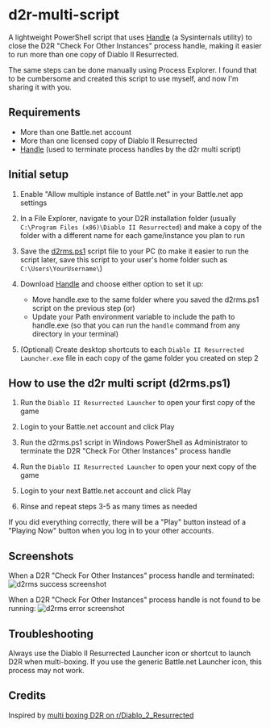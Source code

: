 # d2r-multi-script

A lightweight PowerShell script that uses [Handle](https://docs.microsoft.com/en-us/sysinternals/downloads/handle) (a Sysinternals utility) to close the D2R "Check For Other Instances" process handle, making it easier to run more than one copy of Diablo II Resurrected.

The same steps can be done manually using Process Explorer. I found that to be cumbersome and created this script to use myself, and now I'm sharing it with you.

## Requirements

- More than one Battle.net account
- More than one licensed copy of Diablo II Resurrected
- [Handle](https://docs.microsoft.com/en-us/sysinternals/downloads/handle) (used to terminate process handles by the d2r multi script)

## Initial setup

1. Enable "Allow multiple instance of Battle.net" in your Battle.net app settings

2. In a File Explorer, navigate to your D2R installation folder (usually `C:\Program Files (x86)\Diablo II Resurrected`) and make a copy of the folder with a different name for each game/instance you plan to run

3. Save the [d2rms.ps1](d2rms.ps1) script file to your PC (to make it easier to run the script later, save this script to your user's home folder such as `C:\Users\YourUsername\`)

4. Download [Handle](https://docs.microsoft.com/en-us/sysinternals/downloads/handle) and choose either option to set it up:
   - Move handle.exe to the same folder where you saved the d2rms.ps1 script on the previous step (or)
   - Update your Path environment variable to include the path to handle.exe (so that you can run the `handle` command from any directory in your terminal)

5. (Optional) Create desktop shortcuts to each `Diablo II Resurrected Launcher.exe` file in each copy of the game folder you created on step 2

## How to use the d2r multi script (d2rms.ps1)

1. Run the `Diablo II Resurrected Launcher` to open your first copy of the game

2. Login to your Battle.net account and click Play

3. Run the d2rms.ps1 script in Windows PowerShell as Administrator to terminate the D2R "Check For Other Instances" process handle

4. Run the `Diablo II Resurrected Launcher` to open your next copy of the game

5. Login to your next Battle.net account and click Play

6. Rinse and repeat steps 3-5 as many times as needed

If you did everything correctly, there will be a "Play" button instead of a "Playing Now" button when you log in to your other accounts.

## Screenshots

When a D2R "Check For Other Instances" process handle and terminated:
![d2rms success screenshot](https://user-images.githubusercontent.com/10291543/153690772-1cd69221-ee96-412e-b7a0-d002f63cf3e7.png)

When a D2R "Check For Other Instances" process handle is not found to be running:
![d2rms error screenshot](https://user-images.githubusercontent.com/10291543/153690778-89a93142-151f-4953-873d-e8a63e60b697.png)

## Troubleshooting

Always use the Diablo II Resurrected Launcher icon or shortcut to launch D2R when multi-boxing.  If you use the generic Battle.net Launcher icon, this process may not work.

## Credits

Inspired by [multi boxing D2R on r/Diablo_2_Resurrected](https://www.reddit.com/r/Diablo_2_Resurrected/comments/qocsfu/multi_boxing_d2r/)